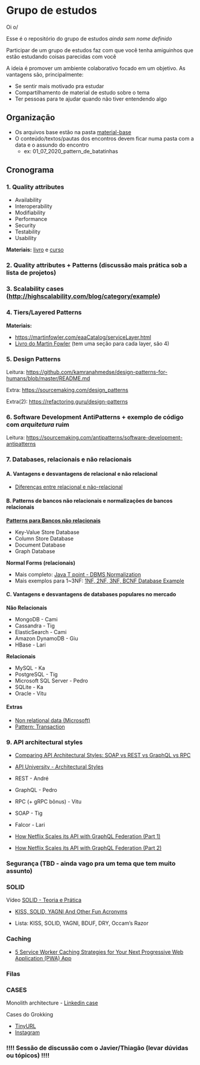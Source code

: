 # Grupo de estudos

Oi o/

Esse é o repositório do grupo de estudos _ainda sem nome definido_

Participar de um grupo de estudos faz com que você tenha amiguinhos que estão estudando coisas parecidas com você

A ideia é promover um ambiente colaborativo focado em um objetivo. As vantagens são, principalmente:
* Se sentir mais motivado pra estudar
* Compartilhamento de material de estudo sobre o tema
* Ter pessoas para te ajudar quando não tiver entendendo algo

## Organização

* Os arquivos base estão na pasta [material-base](./material-base)
* O conteúdo/textos/pautas dos encontros devem ficar numa pasta com a data e o assundo do encontro
  * ex: 01_07_2020_pattern_de_batatinhas

## Cronograma

### 1. Quality attributes

* Availability
* Interoperability
* Modifiability
* Performance
* Security
* Testability
* Usability

**Materiais:** [livro](./material-base/software-architecture-in-practice-3rd.pdf) e [curso](https://www.coursera.org/lecture/software-architecture/3-3-2-analyzing-and-evaluating-an-architecture-uEtkN)

### 2. Quality attributes + Patterns (discussão mais prática sob a lista de projetos)

### 3. Scalability cases (http://highscalability.com/blog/category/example)

### 4. Tiers/Layered Patterns

**Materiais:**

* https://martinfowler.com/eaaCatalog/serviceLayer.html
* [Livro do Martin Fowler](./material-base/software-architecture-patterns.pdf) (tem uma seção para cada layer, são 4)

### 5. Design Patterns

Leitura: https://github.com/kamranahmedse/design-patterns-for-humans/blob/master/README.md

Extra: https://sourcemaking.com/design_patterns

Extra(2): https://refactoring.guru/design-patterns

### 6. Software Development AntiPatterns + exemplo de código com *arquitetura* ruim

Leitura: https://sourcemaking.com/antipatterns/software-development-antipatterns

### 7. Databases, relacionais e não relacionais

#### A. Vantagens e desvantagens de relacional e não relacional 

* [Diferenças entre relacional e não-relacional](https://medium.com/@zhenwu93/relational-vs-non-relational-databases-8336870da8bc)

#### B. Patterns de bancos não relacionais e normalizações de bancos relacionais

**[Patterns para Bancos não relacionais](https://www.geeksforgeeks.org/nosql-data-architecture-patterns/)**
* Key-Value Store Database
* Column Store Database
* Document Database
* Graph Database

**Normal Forms (relacionais)**
* Mais completo: [Java T point - DBMS Normalization](https://www.javatpoint.com/dbms-normalization)
* Mais exemplos para 1~3NF: [1NF, 2NF, 3NF, BCNF Database Example](https://www.guru99.com/database-normalization.html)

#### C. Vantagens e desvantagens de databases populares no mercado

**Não Relacionais**
* MongoDB - Cami
* Cassandra - Tig
* ElasticSearch - Cami
* Amazon DynamoDB - Giu
* HBase - Lari

**Relacionais**
* MySQL - Ka
* PostgreSQL - Tig
* Microsoft SQL Server - Pedro
* SQLite - Ka
* Oracle - Vitu

#### Extras
* [Non relational data (Microsoft)](https://docs.microsoft.com/en-us/azure/architecture/data-guide/big-data/non-relational-data)
* [Pattern: Transaction](https://www.tonymarston.net/php-mysql/transaction-patterns.html#transaction.pattern)

### 9. API architectural styles
* [Comparing API Architectural Styles: SOAP vs REST vs GraphQL vs RPC](https://levelup.gitconnected.com/comparing-api-architectural-styles-soap-vs-rest-vs-graphql-vs-rpc-84a3720adefa)
* [API University - Architectural Styles](https://api-university.com/blog/architectural-style-for-apis/)

* REST - André
* GraphQL - Pedro
* RPC (+ gRPC bônus) - Vitu
* SOAP - Tig
* Falcor - Lari

* [How Netflix Scales its API with GraphQL Federation (Part 1)](https://netflixtechblog.com/how-netflix-scales-its-api-with-graphql-federation-part-1-ae3557c187e2)
* [How Netflix Scales its API with GraphQL Federation (Part 2)](https://netflixtechblog.com/how-netflix-scales-its-api-with-graphql-federation-part-2-bbe71aaec44a)

### Segurança (TBD - ainda vago pra um tema que tem muito assunto)

### SOLID

Vídeo [SOLID - Teoria e Prática](https://www.youtube.com/watch?v=Q2QdkiX6p_Y&amp=&t=7s)

* [KISS, SOLID, YAGNI And Other Fun Acronyms](https://blog.bitsrc.io/kiss-solid-yagni-and-other-fun-acronyms-b5d207530335)

* Lista: KISS, SOLID, YAGNI, BDUF, DRY, Occam’s Razor

### Caching

* [5 Service Worker Caching Strategies for Your Next Progressive Web Application (PWA) App](https://blog.bitsrc.io/5-service-worker-caching-strategies-for-your-next-pwa-app-58539f156f52)

### Filas


### CASES

Monolith architecture - [Linkedin case](https://engineering.linkedin.com/architecture/brief-history-scaling-linkedin)

Cases do Grokking

* [TinyURL](https://www.educative.io/courses/grokking-the-system-design-interview/m2ygV4E81AR)
* [Instagram](https://www.educative.io/courses/grokking-the-system-design-interview/m2yDVZnQ8lG)

### !!!! Sessão de discussão com o Javier/Thiagão (levar dúvidas ou tópicos) !!!!
